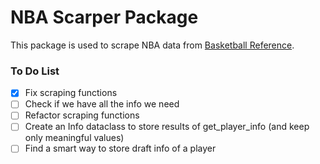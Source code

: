 # NBA Scarper Package

This package is used to scrape NBA data from [Basketball Reference](https://www.basketball-reference.com/).

### To Do List

- [x] Fix scraping functions
- [ ] Check if we have all the info we need
- [ ] Refactor scraping functions
- [ ] Create an Info dataclass to store results of get_player_info (and keep only meaningful values)
- [ ] Find a smart way to store draft info of a player